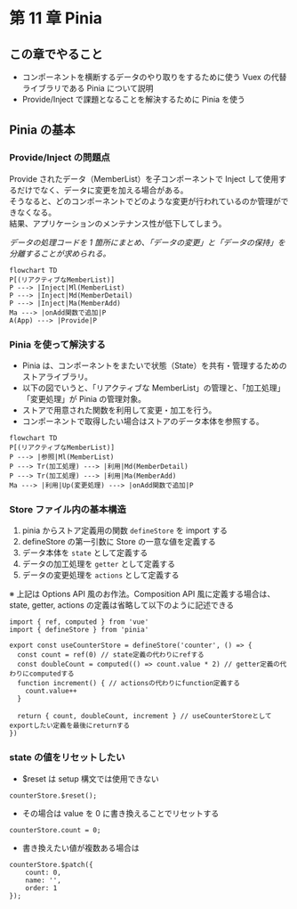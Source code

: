 # 第 11 章 Pinia

## この章でやること

- コンポーネントを横断するデータのやり取りをするために使う Vuex の代替ライブラリである Pinia について説明
- Provide/Inject で課題となることを解決するために Pinia を使う

## Pinia の基本

### Provide/Inject の問題点

Provide されたデータ（MemberList）を子コンポーネントで Inject して使用するだけでなく、データに変更を加える場合がある。  
そうなると、どのコンポーネントでどのような変更が行われているのか管理ができなくなる。  
結果、アプリケーションのメンテナンス性が低下してしまう。

_データの処理コードを 1 箇所にまとめ、「データの変更」と「データの保持」を分離することが求められる。_

```mermaid
flowchart TD
P[(リアクティブなMemberList)]
P ---> |Inject|Ml(MemberList)
P ---> |Inject|Md(MemberDetail)
P ---> |Inject|Ma(MemberAdd)
Ma ---> |onAdd関数で追加|P
A(App) ---> |Provide|P
```

### Pinia を使って解決する

- Pinia は、コンポーネントをまたいで状態（State）を共有・管理するためのストアライブラリ。
- 以下の図でいうと、「リアクティブな MemberList」の管理と、「加工処理」「変更処理」が Pinia の管理対象。
- ストアで用意された関数を利用して変更・加工を行う。
- コンポーネントで取得したい場合はストアのデータ本体を参照する。

```mermaid
flowchart TD
P[(リアクティブなMemberList)]
P ---> |参照|Ml(MemberList)
P ---> Tr(加工処理) ---> |利用|Md(MemberDetail)
P ---> Tr(加工処理) ---> |利用|Ma(MemberAdd)
Ma ---> |利用|Up(変更処理) ---> |onAdd関数で追加|P
```

### Store ファイル内の基本構造

1. pinia からストア定義用の関数 `defineStore` を import する
1. defineStore の第一引数に Store の一意な値を定義する
1. データ本体を `state` として定義する
1. データの加工処理を `getter` として定義する
1. データの変更処理を `actions` として定義する

※ 上記は Options API 風のお作法。Composition API 風に定義する場合は、state, getter, actions の定義は省略して以下のように記述できる

```
import { ref, computed } from 'vue'
import { defineStore } from 'pinia'

export const useCounterStore = defineStore('counter', () => {
  const count = ref(0) // state定義の代わりにrefする
  const doubleCount = computed(() => count.value * 2) // getter定義の代わりにcomputedする
  function increment() { // actionsの代わりにfunction定義する
    count.value++
  }

  return { count, doubleCount, increment } // useCounterStoreとしてexportしたい定義を最後にreturnする
})

```

### state の値をリセットしたい

- $reset は setup 構文では使用できない

```
counterStore.$reset();
```

- その場合は value を 0 に書き換えることでリセットする

```
counterStore.count = 0;
```

- 書き換えたい値が複数ある場合は

```
counterStore.$patch({
    count: 0,
    name: '',
    order: 1
});
```
